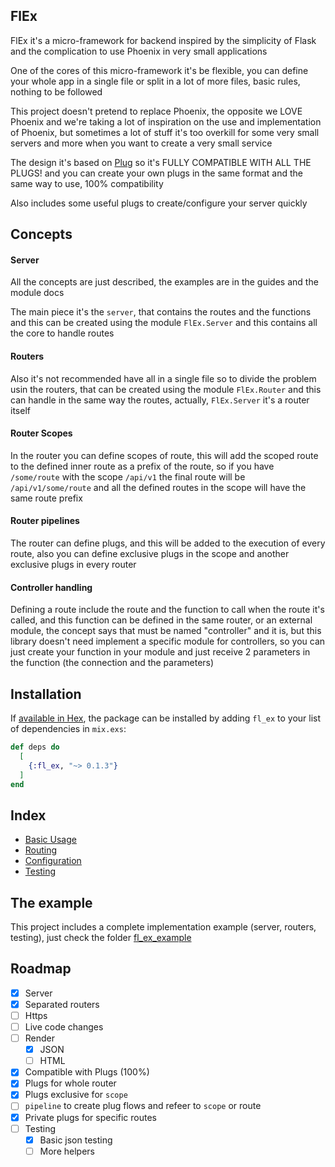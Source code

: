 ## FlEx

FlEx it's a micro-framework for backend inspired by the simplicity of Flask and the complication to use Phoenix in very
small applications

One of the cores of this micro-framework it's be flexible, you can define your whole app in a single file or split in a 
lot of more files, basic rules, nothing to be followed

This project doesn't pretend to replace Phoenix, the opposite we LOVE Phoenix and we're taking a lot of inspiration on 
the use and implementation of Phoenix, but sometimes a lot of stuff it's too overkill for some very small servers and 
more when you want to create a very small service

The design it's based on [Plug](https://hexdocs.pm/plug/https.html) so it's FULLY COMPATIBLE WITH ALL THE PLUGS! and you
can create your own plugs in the same format and the same way to use, 100% compatibility

Also includes some useful plugs to create/configure your server quickly

## Concepts

#### Server

All the concepts are just described, the examples are in the guides and the module docs

The main piece it's the `server`, that contains the routes and the functions and this can be created using the module 
`FlEx.Server` and this contains all the core to handle routes

#### Routers
Also it's not recommended have all in a single file so to divide the problem usin the routers, that can be created using
the module `FlEx.Router` and this can handle in the same way the routes, actually, `FlEx.Server` it's a router itself

#### Router Scopes

In the router you can define scopes of route, this will add the scoped route to the defined inner route as a prefix of 
the route, so if you have `/some/route` with the scope `/api/v1` the final route will be `/api/v1/some/route` and all 
the defined routes in the scope will have the same route prefix

#### Router pipelines

The router can define plugs, and this will be added to the execution of every route, also you can define exclusive plugs
in the scope and another exclusive plugs in every router

#### Controller handling

Defining a route include the route and the function to call when the route it's called, and this function can be defined
in the same router, or an external module, the concept says that must be named "controller" and it is, but this library
doesn't need implement a specific module for controllers, so you can just create your function in your module and just
receive 2 parameters in the function (the connection and the parameters)

## Installation

If [available in Hex](https://hex.pm/packages/fl_ex), the package can be installed
by adding `fl_ex` to your list of dependencies in `mix.exs`:

```elixir
def deps do
  [
    {:fl_ex, "~> 0.1.3"}
  ]
end
```

## Index

- [Basic Usage](./guides/basic_usage.md)
- [Routing](./guides/routing.md)
- [Configuration](./guides/configuration.md)
- [Testing](./guides/testing.md)

## The example

This project includes a complete implementation example (server, routers, testing), just check the folder 
[fl_ex_example](./fl_ex_example)

## Roadmap

- [x] Server
- [x] Separated routers
- [ ] Https
- [ ] Live code changes
- [ ] Render
    - [x] JSON
    - [ ] HTML
- [x] Compatible with Plugs (100%)
- [x] Plugs for whole router
- [x] Plugs exclusive for `scope`
- [ ] `pipeline` to create plug flows and refeer to `scope` or route
- [x] Private plugs for specific routes
- [ ] Testing
    - [x] Basic json testing
    - [ ] More helpers

